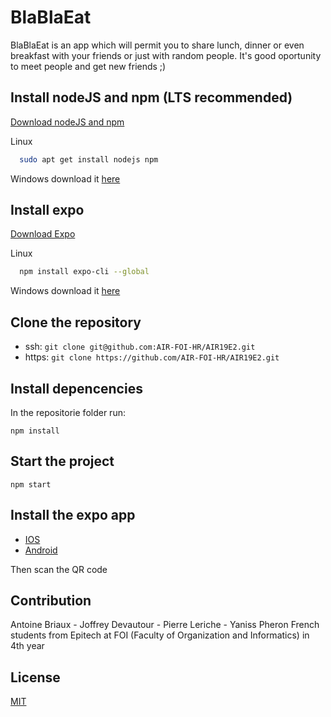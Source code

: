 # BlaBlaEat

BlaBlaEat is an app which will permit you to share lunch, dinner or even breakfast with your friends or just with random people. It's good oportunity to meet people and get new friends ;)

## Install nodeJS and npm (LTS recommended)

[Download nodeJS and npm](https://nodejs.org/en/)

Linux
```bash
  sudo apt get install nodejs npm
```

Windows download it [here](https://nodejs.org/en/download/)

## Install expo

[Download Expo](https://expo.io/learn)

Linux 
```bash
  npm install expo-cli --global
```

Windows download it [here](https://expo.io/tools#snack)

## Clone the repository
* ssh: `git clone git@github.com:AIR-FOI-HR/AIR19E2.git`
* https: `git clone https://github.com/AIR-FOI-HR/AIR19E2.git`

## Install depencencies
In the repositorie folder run:

`npm install`

## Start the project
`npm start`

## Install the expo app
* [IOS](https://apps.apple.com/app/apple-store/id982107779)
* [Android](https://play.google.com/store/apps/details?id=host.exp.exponent&referrer=www)

Then scan the QR code

## Contribution
Antoine Briaux - Joffrey Devautour - Pierre Leriche - Yaniss Pheron
French students from Epitech at FOI (Faculty of Organization and Informatics) in 4th year

## License
[MIT](https://choosealicense.com/licenses/mit/)

